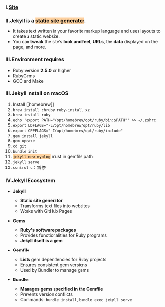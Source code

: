 ### Ⅰ.[Site](https://jekyllrb.com/docs/)

### Ⅱ.Jekyll is a <mark style="background: #FFB86CA6;">static site generator</mark>. 
* It takes text written in your favorite markup language and uses layouts to create a static website.
* You can **tweak** the site’s **look and feel**, **URLs**, the **data** displayed on the page, and more.

### Ⅲ.Environment requires
* Ruby version **2.5.0** or higher
* RubyGems
* GCC and Make

### Ⅲ.Jekyll Install on macOS
1. Install [[homebrew]]
2. ``brew install chruby ruby-install xz``
3. ``brew install ruby``
4. ``echo 'export PATH="/opt/homebrew/opt/ruby/bin:$PATH"' >> ~/.zshrc``
5. ``export LDFLAGS="-L/opt/homebrew/opt/ruby/lib``
6. ``export CPPFLAGS="-I/opt/homebrew/opt/ruby/include"``
7. ``gem install jekyll``
8. ``gem update``
9. ``cd git`` 
10. ``bundle init``
11. <mark style="background: #FFB86CA6;">``jekyll new myblog``</mark> must in gemfile path
12. ``jekyll serve``
13. ``control c``：暂停


### Ⅳ.Jekyll Ecosystem

- **Jekyll**
  - **Static site generator**
  - Transforms text files into websites
  - Works with GitHub Pages

- **Gems**
  - **Ruby's software packages**
  - Provides functionalities for Ruby programs
  - **Jekyll itself is a gem**

- **Gemfile**
  - **Lists** gem dependencies for Ruby projects
  - Ensures consistent gem versions
  - Used by Bundler to manage gems

- **Bundler**
  - **Manages gems specified in the Gemfile**
  - Prevents version conflicts
  - Commands: `bundle install`, `bundle exec jekyll serve`


